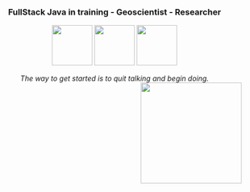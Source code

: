 
<h3 align="center">FullStack Java in training - Geoscientist - Researcher</h3>

<p align="center">
	<a href="https://www.instagram.com/itskelseys/"><img src="https://img.icons8.com/dusk/64/000000/instagram-new--v2.png"/ height = 80px></a>
	<a href="https://www.linkedin.com/in/pvtor/"><img src="https://img.icons8.com/bubbles/100/000000/linkedin.png"/ height = 80px></a>
	<a href="https://www.researchgate.net/profile/Paulina-Vergara-4"><img src="https://img.icons8.com/external-tal-revivo-green-tal-revivo/72/000000/external-researchgate-a-social-networking-site-for-scientists-and-researchers-to-share-papers-logo-green-tal-revivo.png"/ height = 80px></a>
</p>


<p align="center">
  <em>
    The way to get started is to quit talking and begin doing. <br><img align="right" width=200px  src="https://pa1.narvii.com/6580/8098c6e9207376889eeb0532d9f5a0723c4d73f5_hq.gif" /> 
  </em> 
  
</p>

<br><br><br>

<!--
## 💻 Trabajando en
<a href="">
  <img align="center" src="" />
</a>&nbsp
-->
